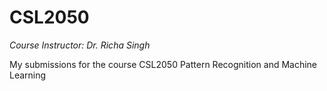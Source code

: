# CSL2050
_Course Instructor: Dr. Richa Singh_

My submissions for the course CSL2050 Pattern Recognition and Machine Learning
